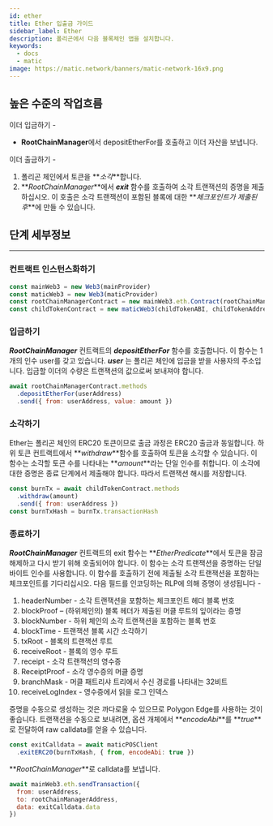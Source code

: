 ```yaml
---
id: ether
title: Ether 입출금 가이드
sidebar_label: Ether
description: 폴리곤에서 다음 블록체인 앱을 설치합니다.
keywords:
  - docs
  - matic
image: https://matic.network/banners/matic-network-16x9.png
---
```


## 높은 수준의 작업흐름

이더 입금하기 -

- **RootChainManager**에서 depositEtherFor를 호출하고 이더 자산을 보냅니다.

이더 출금하기 -

1. 폴리곤 체인에서 토큰을 **_소각_**합니다.
2. **_RootChainManager_**에서 **_exit_** 함수를 호출하여 소각 트랜잭션의 증명을 제출하십시오. 이 호출은 소각 트랜잭션이 포함된 블록에 대한 **_체크포인트가 제출된 후_**에 만들 수 있습니다.

## 단계 세부정보
---

### 컨트랙트 인스턴스화하기
```js
const mainWeb3 = new Web3(mainProvider)
const maticWeb3 = new Web3(maticProvider)
const rootChainManagerContract = new mainWeb3.eth.Contract(rootChainManagerABI, rootChainManagerAddress)
const childTokenContract = new maticWeb3(childTokenABI, childTokenAddress)
```

### 입금하기
**_RootChainManager_** 컨트랙트의 **_depositEtherFor_** 함수를 호출합니다. 이 함수는 1개의 인수 user를 갖고 있습니다. **_user_** 는 폴리곤 체인에 입금을 받을 사용자의 주소입니다. 입금할 이더의 수량은 트랜잭션의 값으로써 보내져야 합니다.
```js
await rootChainManagerContract.methods
  .depositEtherFor(userAddress)
  .send({ from: userAddress, value: amount })
```

### 소각하기
Ether는 폴리곤 체인의 ERC20 토큰이므로 출금 과정은 ERC20 출금과 동일합니다. 하위 토큰 컨트랙트에서 **_withdraw_**함수를 호출하여 토큰을 소각할 수 있습니다. 이 함수는 소각할 토큰 수를 나타내는 **_amount_**라는 단일 인수를 취합니다. 이 소각에 대한 증명은 종료 단계에서 제출해야 합니다. 따라서 트랜잭션 해시를 저장합니다.
```js
const burnTx = await childTokenContract.methods
  .withdraw(amount)
  .send({ from: userAddress })
const burnTxHash = burnTx.transactionHash
```

### 종료하기
**_RootChainManager_** 컨트랙트의 exit 함수는 **_EtherPredicate_**에서 토큰을 잠금 해제하고 다시 받기 위해 호출되어야 합니다. 이 함수는 소각 트랜잭션을 증명하는 단일 바이트 인수를 사용합니다. 이 함수를 호출하기 전에 제출될 소각 트랜잭션을 포함하는 체크포인트를 기다리십시오. 다음 필드를 인코딩하는 RLP에 의해 증명이 생성됩니다 -

1. headerNumber - 소각 트랜잭션을 포함하는 체크포인트 헤더 블록 번호
2. blockProof – (하위체인의) 블록 헤더가 제출된 머클 루트의 잎이라는 증명
3. blockNumber - 하위 체인의 소각 트랜잭션을 포함하는 블록 번호
4. blockTime - 트랜잭션 블록 시간 소각하기
5. txRoot - 블록의 트랜잭션 루트
6. receiveRoot - 블록의 영수 루트
7. receipt - 소각 트랜잭션의 영수증
8. ReceiptProof - 소각 영수증의 머클 증명
9. branchMask - 머클 패트리샤 트리에서 수신 경로를 나타내는 32비트
10. receiveLogIndex - 영수증에서 읽을 로그 인덱스

증명을 수동으로 생성하는 것은 까다로울 수 있으므로 Polygon Edge를 사용하는 것이 좋습니다. 트랜잭션을 수동으로 보내려면, 옵션 개체에서 **_encodeAbi_**를 **_true_**로 전달하여 raw calldata를 얻을 수 있습니다.
```js
const exitCalldata = await maticPOSClient
  .exitERC20(burnTxHash, { from, encodeAbi: true })
```

**_RootChainManager_**로 calldata를 보냅니다.
```js
await mainWeb3.eth.sendTransaction({
  from: userAddress,
  to: rootChainManagerAddress,
  data: exitCalldata.data
})
```
